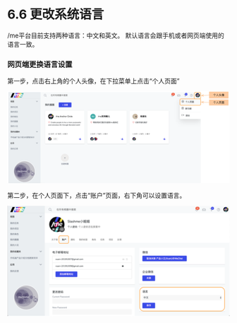 # 6.6 更改系统语言

/me平台目前支持两种语言：中文和英文。 默认语言会跟手机或者网页端使用的语言一致。

### 网页端更换语言设置

第一步，点击右上角的个人头像，在下拉菜单上点击“个人页面”

![&#x4E2A;&#x4EBA;&#x9875;&#x9762;](../.gitbook/assets/6-6-1.png)

第二步，在个人页面下，点击“账户”页面，右下角可以设置语言。

![&#x8BED;&#x8A00;&#x8BBE;&#x7F6E;](../.gitbook/assets/6-6-2.png)


